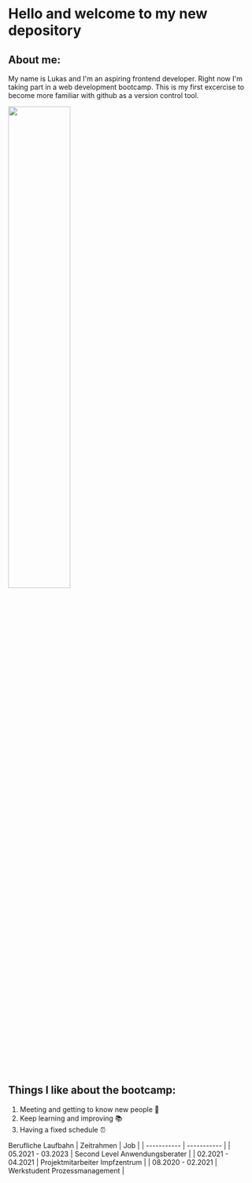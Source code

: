 # Hello and welcome to my new depository

## About me:
My name is Lukas and I'm an aspiring frontend developer. Right now I'm taking part in a web development bootcamp. This is my first excercise to become more familiar with github as a version control tool.



<img src= "https://user-images.githubusercontent.com/130902818/232498646-2cd797ac-6683-4020-b482-762271fe2c04.jpeg" width=50%>

## Things I like about the bootcamp:
1. Meeting and getting to know new people 👫
2. Keep learning and improving 📚
3. Having a fixed schedule ⏰


Berufliche Laufbahn
| Zeitrahmen | Job |
| ----------- | ----------- |
| 05.2021 - 03.2023 | Second Level Anwendungsberater |
| 02.2021 - 04.2021 | Projektmitarbeiter Impfzentrum |
| 08.2020 - 02.2021 | Werkstudent Prozessmanagement |

